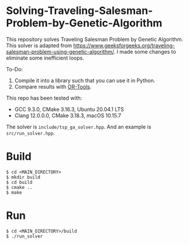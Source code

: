 # Solving-Traveling-Salesman-Problem-by-Genetic-Algorithm
This repository solves Traveling Salesman Problem by Genetic Algorithm. This solver is adapted from https://www.geeksforgeeks.org/traveling-salesman-problem-using-genetic-algorithm/. I made some changes to eliminate some inefficient loops.


To-Do:
1. Compile it into a library such that you can use it in Python.
2. Compare results with [OR-Tools](https://developers.google.com/optimization).


This repo has been tested with:
* GCC 9.3.0, CMake 3.16.3, Ubuntu 20.04.1 LTS
* Clang 12.0.0.0, CMake 3.18.3, macOS 10.15.7


The solver is `include/tsp_ga_solver.hpp`. And an example is `src/run_solver.hpp`.


Build
=====

```
$ cd <MAIN_DIRECTORY>
$ mkdir build
$ cd build
$ cmake ..
$ make
```


Run
===
```
$ cd <MAIN_DIRECTORY>/build
$ ./run_solver
```
